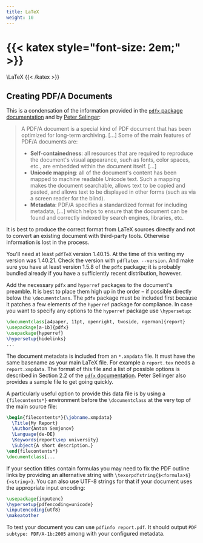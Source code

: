 ```yaml
---
title: LaTeX
weight: 10
---
```


# {{< katex style="font-size: 2em;" >}}
\LaTeX
{{< /katex >}}


## Creating PDF/A Documents

[pdfxdoc]: http://vesta.informatik.rwth-aachen.de/ftp/pub/mirror/ctan/macros/latex/contrib/pdfx/pdfx.pdf

This is a condensation of the information provided in the [`pdfx` package documentation][pdfxdoc]
and by [Peter Selinger](https://www.mathstat.dal.ca/~selinger/pdfa/):

> A PDF/A document is a special kind of PDF document that has been optimized for long-term archiving. [...]
> Some of the main features of PDF/A documents are:
>
> * **Self-containedness**: all resources that are required to reproduce the document's visual appearance, such as fonts, color spaces, etc., are embedded within the document itself. [...]
> * **Unicode mapping**: all of the document's content has been mapped to machine readable Unicode text. Such a mapping makes the document searchable, allows text to be copied and pasted, and allows text to be displayed in other forms (such as via a screen reader for the blind).
> * **Metadata**: PDF/A specifies a standardized format for including metadata, [...] which helps to ensure that the document can be found and correctly indexed by search engines, libraries, etc. 

It is best to produce the correct format from LaTeX sources directly and not to convert
an existing document with third-party tools. Otherwise information is lost in the process.

You'll need at least `pdfTeX` version 1.40.15. At the time of this writing my version was 1.40.21. Check the
version with `pdflatex --version`. And make sure you have at least version 1.5.8 of the `pdfx` package; it
is probably bundled already if you have a sufficiently recent distribution, however.

Add the necessary `pdfx` and `hyperref` packages to the document's preamble. It is best to place them
high up in the order – if possible directly below the `\documentclass`.
The `pdfx` package must be included first because it patches a few elements of the `hyperref` package for compliance.
In case you want to specify any options to the `hyperref` package use `\hypersetup`:

```latex
\documentclass[a4paper, 11pt, openright, twoside, ngerman]{report}
\usepackage[a-1b]{pdfx}
\usepackage{hyperref}
\hypersetup{hidelinks}
...
```

The document metadata is included from an `*.xmpdata` file. It must have the same basename as your main LaTeX
file. For example a `report.tex` needs a `report.xmpdata`. The format of this file and a list of possible
options is described in Section 2.2 of the [`pdfx` documentation][pdfxdoc]. Peter Sellinger also provides a
sample file to get going quickly.

A particularly useful option to provide this data file is by using a `{filecontents*}` environment before the
`\documentclass` at the very top of the main source file:

```latex
\begin{filecontents*}{\jobname.xmpdata}
  \Title{My Report}
  \Author{Anton Semjonov}
  \Language{de-DE}
  \Keywords{report\sep university}
  \Subject{A short description.}
\end{filecontents*}
\documentclass[...
```

If your section titles contain formulas you may need to fix the PDF outline links by providing an alternative
string with `\texorpdfstring{$<formula>$}{<string>}`. You can also use UTF-8 strings for that if your document uses
the appropriate input encoding:

```latex
\usepackage{inputenc}
\hypersetup{pdfencoding=unicode}
\inputencoding{utf8}
\makeatother
```

To test your document you can use `pdfinfo report.pdf`. It should output `PDF subtype: PDF/A-1b:2005` among
with your configured metadata.
